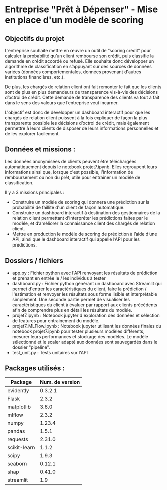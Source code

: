 # Entreprise "Prêt à Dépenser" - Mise en place d'un modèle de scoring

## Objectifs du projet
L’entreprise souhaite mettre en œuvre un outil de “scoring crédit” pour calculer la probabilité qu’un client rembourse son crédit, puis classifie la demande en crédit accordé ou refusé. Elle souhaite donc développer un algorithme de classification en s’appuyant sur des sources de données variées (données comportementales, données provenant d'autres institutions financières, etc.).

De plus, les chargés de relation client ont fait remonter le fait que les clients sont de plus en plus demandeurs de transparence vis-à-vis des décisions d’octroi de crédit. Cette demande de transparence des clients va tout à fait dans le sens des valeurs que l’entreprise veut incarner.

L'objectif est donc de développer un dashboard interactif pour que les chargés de relation client puissent à la fois expliquer de façon la plus transparente possible les décisions d’octroi de crédit, mais également permettre à leurs clients de disposer de leurs informations personnelles et de les explorer facilement. 

## Données et missions :
Les données anonymisées de clients peuvent être téléchargées automatiquement depuis le notebook projet7.ipynb. Elles regroupent leurs informations ainsi que, lorsque c'est possible, l'information de remboursement ou non du prêt, utile pour entrainer un modèle de classification.

Il y a 3 missions principales :
 
- Construire un modèle de scoring qui donnera une prédiction sur la probabilité de faillite d'un client de façon automatique.
- Construire un dashboard interactif à destination des gestionnaires de la relation client permettant d'interpréter les prédictions faites par le modèle, et d’améliorer la connaissance client des chargés de relation client.
- Mettre en production le modèle de scoring de prédiction à l’aide d’une API, ainsi que le dashboard interactif qui appelle l’API pour les prédictions.

## Dossiers / fichiers

- app.py : Fichier python avec l'API renvoyant les résultats de prédiction et prenant en entrée le / les individus à tester
- dashboard.py : Fichier python générant un dashboard avec Streamlit qui permet d'entrer les caractéristiques du client, faire la prédiction / l'estimation et renvoyer les résultats sous forme lisible et interprétable simplement. Une seconde partie permet de visualiser les caractéristiques du client à évaluer par rapport aux clients précédents afin de comprendre plus en détail les résultats du modèle.
- projet7.ipynb : Notebook jupyter d'exploration des données et sélection de features pour entrainement du modèle.
- projet7_MLFlow.ipynb : Notebook jupyter utilisant les données finales du notebook projet7.ipynb pour tester plusieurs modèles différents, mesurer leurs performances et stockage des modèles. Le modèle sélectionné et le scaler adapté aux données sont sauvegardés dans le dossier "pipeline". 
- test_unit.py : Tests unitaires sur l'API

## Packages utilisés :

| Package     | Num. de version |
|-------------|-----------------|
| evidently   | 0.3.2.1         |
| Flask       | 2.3.2           |
| matplotlib  | 3.6.0           |
| mlflow      | 2.3.2           |
| numpy       | 1.23.4          |
| pandas      | 1.5.1           | 
| requests    | 2.31.0          |
| scikit-learn| 1.1.2           |
| scipy       | 1.9.3           |
| seaborn     | 0.12.1          |
| shap        | 0.41.0          |
| streamlit   | 1.9             |

